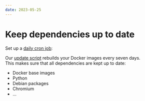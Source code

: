 ```yaml
---
date: 2023-05-25
---
```


# Keep dependencies up to date
Set up a [daily cron job](/setup/updates/#recommended-automatic-updates):

Our [update script](/setup/updates/) rebuilds your Docker images every seven days.  
This makes sure that all dependencies are kept up to date:

 * Docker base images
 * Python
 * Debian packages
 * Chromium
 * ...
